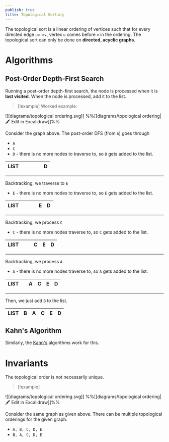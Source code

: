 ```yaml
---
publish: true
title: Topological Sorting
---
```

The topological sort is a linear ordering of vertices such that for every directed edge `u<->v`, vertex `u` comes before `v` in the ordering. The topological sort can only be done on **directed, acyclic graphs.**
# Algorithms
## Post-Order Depth-First Search

Running a post-order depth-first search, the node is processed when it is **last visited**.
When the node is processed, add it to the list.

> [!example] Worked example:

![[diagrams/topological ordering.svg]]
%%[[diagrams/topological ordering|🖋 Edit in Excalidraw]]%%

Consider the graph above. The post-order DFS (from `A`) goes through

- `A`
- `C`
- `D` - there is no more nodes to traverse to, so `D` gets added to the list.

| LIST |     |     |     |     | D   |
| ---- | --- | --- | --- | --- | --- |

---

Backtracking, we traverse to `E`
- `E` - there is no more nodes to traverse to, so `E` gets added to the list.

| LIST |     |     |     | E   | D   |
| ---- | --- | --- | --- | --- | --- |

---

Backtracking, we process `C`
- `C` - there is no more nodes traverse to, so `C` gets added to the list.

| LIST |     |     | C    | E   | D   |
| ---- | --- | --- | --- | --- | --- |

---

Backtracking, we process `A`
- `A` - there is no more nodes traverse to, so `A` gets added to the list.

| LIST |     | A   | C   | E   | D   |
| ---- | --- | --- | --- | --- | --- |

---

Then, we just add `B` to the list.

| LIST | B   | A   | C   | E   | D   |
| ---- | --- | --- | --- | --- | --- |

## Kahn's Algorithm

Similarly, the [Kahn's](../Algorithms/Kahn's.md) algorithms work for this.

# Invariants

The topological order is not necessarily unique.

>[!example]

![[diagrams/topological ordering.svg]]
%%[[diagrams/topological ordering|🖋 Edit in Excalidraw]]%%

Consider the same graph as given above. There can be multiple topological orderings for the given graph.
- `A, B, C, D, E`
- `B, A, C, D, E`